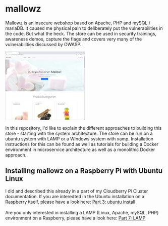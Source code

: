# mallowz
Mallowz is an insecure webshop based on Apache, PHP and mySQL / mariaDB. 
It caused me physical pain to deliberately put the vulnerabilities in the code. 
But what the heck. The store can be used in security trainings, awareness demos, 
capture the flags and covers very many of the vulnerabilities discussed by OWASP.

<img src="./images/mallowz.png" width="50%">

In this repository, I'd like to explain the different approaches to building this store - starting with the system architecture. The store can be run on a ubuntu system with LAMP or a Windows system with xamp. Installation instructions for this can be found as well as tutorials for building a Docker environment in microservice architecture as well as a monolithic Docker approach.

## Installing mallowz on a Raspberry Pi with Ubuntu Linux
I did and described this already in a part of my Cloudberry Pi Cluster documentation. 
If you are interedted in the Ubuntu installation on a Raspberry itself, please have a look here:
[Part 3: ubuntu install](https://github.com/jegali/Cloudberry-Cluster/blob/main/ubuntu-install.md)<br/><br/>
Are you only interested in installing a LAMP (Linux, Apache, mySQL, PHP) environment on a Raspberry, please have a look here: [Part 7: LAMP](https://github.com/jegali/Cloudberry-Cluster/blob/main/install-lamp.md)
